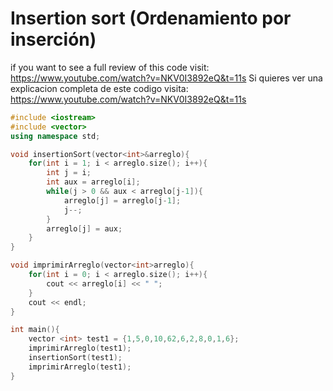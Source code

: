 # Insertion sort (Ordenamiento por inserción)
if you want to see a full review of this code visit: https://www.youtube.com/watch?v=NKV0I3892eQ&t=11s
Si quieres ver una explicacion completa de este codigo visita: https://www.youtube.com/watch?v=NKV0I3892eQ&t=11s

```c++
#include <iostream>
#include <vector>
using namespace std;

void insertionSort(vector<int>&arreglo){
    for(int i = 1; i < arreglo.size(); i++){
        int j = i;
        int aux = arreglo[i];
        while(j > 0 && aux < arreglo[j-1]){
            arreglo[j] = arreglo[j-1];
            j--;
        }
        arreglo[j] = aux;
    }
}

void imprimirArreglo(vector<int>arreglo){
    for(int i = 0; i < arreglo.size(); i++){
        cout << arreglo[i] << " ";
    }
    cout << endl;
}

int main(){
    vector <int> test1 = {1,5,0,10,62,6,2,8,0,1,6};
    imprimirArreglo(test1);
    insertionSort(test1);
    imprimirArreglo(test1);
}

```
